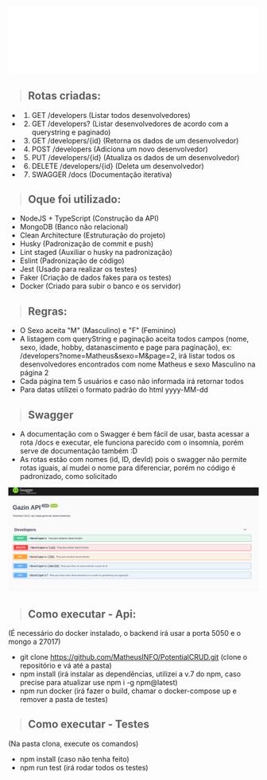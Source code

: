 ![alt text](./public/img/logo.png "PotentialCRUD")

>## Rotas criadas:
-  1. GET /developers (Listar todos desenvolvedores)
-  2. GET /developers? (Listar desenvolvedores de acordo com a querystring e paginado)
-  3. GET /developers/{id} (Retorna os dados de um desenvolvedor)
-  4. POST /developers (Adiciona um novo desenvolvedor)
-  5. PUT /developers/{id} (Atualiza os dados de um desenvolvedor)
-  6. DELETE /developers/{id} (Deleta um desenvolvedor)
-  7. SWAGGER /docs (Documentação iterativa)

>## Oque foi utilizado:
-  NodeJS + TypeScript (Construção da API)
-  MongoDB (Banco não relacional)
-  Clean Architecture (Estruturação do projeto)
-  Husky (Padronização de commit e push)
-  Lint staged (Auxiliar o husky na padronização)
-  Eslint (Padronização de código)
-  Jest (Usado para realizar os testes)
-  Faker (Criação de dados fakes para os testes)
-  Docker (Criado para subir o banco e os servidor)

>## Regras:
- O Sexo aceita "M" (Masculino) e "F" (Feminino)
- A listagem com queryString e paginação aceita todos campos (nome, sexo, idade, hobby, datanascimento e page para paginação), ex: /developers?nome=Matheus&sexo=M&page=2, irá listar todos os desenvolvedores encontrados com nome Matheus e sexo Masculino na página 2
- Cada página tem 5 usuários e caso não informada irá retornar todos
- Para datas utilizei o formato padrão do html yyyy-MM-dd

>## Swagger
- A documentação com o Swagger é bem fácil de usar, basta acessar a rota /docs e executar, ele funciona parecido com o insomnia, porém serve de documentação também :D
- As rotas estão com nomes (id, ID, devId) pois o swagger não permite rotas iguais, aí mudei o nome para diferenciar, porém no código é padronizado, como solicitado

![alt text](./public/img/swagger.png "Swagger")

>## Como executar - Api:
(É necessário do docker instalado, o backend irá usar a porta 5050 e o mongo a 27017)
-  git clone https://github.com/MatheusINFO/PotentialCRUD.git (clone o repositório e vá até a pasta)
-  npm install (irá instalar as dependências, utilizei a v.7 do npm, caso precise para atualizar use npm i -g npm@latest)
-  npm run docker (irá fazer o build, chamar o docker-compose up e remover a pasta de testes)

>## Como executar - Testes
(Na pasta clona, execute os comandos)
- npm install (caso não tenha feito)
- npm run test (irá rodar todos os testes)